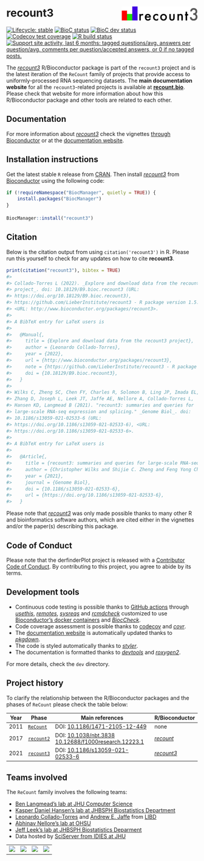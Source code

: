 
<!-- README.md is generated from README.Rmd. Please edit that file -->

# recount3 <img src="man/figures/logo.png" align="right" width="200px" >

<!-- badges: start -->

[![Lifecycle:
stable](https://img.shields.io/badge/lifecycle-stable-brightgreen.svg)](https://lifecycle.r-lib.org/articles/stages.html#stable)
[![BioC
status](http://www.bioconductor.org/shields/build/release/bioc/recount3.svg)](https://bioconductor.org/checkResults/release/bioc-LATEST/recount3)
[![BioC dev
status](http://www.bioconductor.org/shields/build/devel/bioc/recount3.svg)](https://bioconductor.org/checkResults/devel/bioc-LATEST/recount3)
[![Codecov test
coverage](https://codecov.io/gh/LieberInstitute/recount3/branch/master/graph/badge.svg)](https://codecov.io/gh/LieberInstitute/recount3?branch=master)
[![R build
status](https://github.com/LieberInstitute/recount3/workflows/R-CMD-check-bioc/badge.svg)](https://github.com/LieberInstitute/recount3/actions)
[![Support site activity, last 6 months: tagged questions/avg. answers
per question/avg. comments per question/accepted answers, or 0 if no
tagged
posts.](http://www.bioconductor.org/shields/posts/recount3.svg)](https://support.bioconductor.org/t/recount3/)
<!-- badges: end -->

The *[recount3](https://bioconductor.org/packages/3.15/recount3)*
R/Bioconductor package is part of the `recount3` project and is the
latest iteration of the `ReCount` family of projects that provide access
to uniformly-processed RNA sequencing datasets. The **main documentation
website** for all the `recount3`-related projects is available at
[**recount.bio**](https://LieberInstitute.github.io/recount3-docs).
Please check that website for more information about how this
R/Bioconductor package and other tools are related to each other.

## Documentation

For more information about
*[recount3](https://bioconductor.org/packages/3.15/recount3)* check the
vignettes [through
Bioconductor](http://bioconductor.org/packages/recount3) or at the
[documentation website](http://lieberinstitute.github.io/recount3).

## Installation instructions

Get the latest stable `R` release from
[CRAN](http://cran.r-project.org/). Then install
*[recount3](https://bioconductor.org/packages/3.15/recount3)* from
[Bioconductor](http://bioconductor.org/) using the following code:

``` r
if (!requireNamespace("BiocManager", quietly = TRUE)) {
    install.packages("BiocManager")
}

BiocManager::install("recount3")
```

## Citation

Below is the citation output from using `citation('recount3')` in R.
Please run this yourself to check for any updates on how to cite
**recount3**.

``` r
print(citation("recount3"), bibtex = TRUE)
#> 
#> Collado-Torres L (2022). _Explore and download data from the recount3
#> project_. doi: 10.18129/B9.bioc.recount3 (URL:
#> https://doi.org/10.18129/B9.bioc.recount3),
#> https://github.com/LieberInstitute/recount3 - R package version 1.5.1,
#> <URL: http://www.bioconductor.org/packages/recount3>.
#> 
#> A BibTeX entry for LaTeX users is
#> 
#>   @Manual{,
#>     title = {Explore and download data from the recount3 project},
#>     author = {Leonardo Collado-Torres},
#>     year = {2022},
#>     url = {http://www.bioconductor.org/packages/recount3},
#>     note = {https://github.com/LieberInstitute/recount3 - R package version 1.5.1},
#>     doi = {10.18129/B9.bioc.recount3},
#>   }
#> 
#> Wilks C, Zheng SC, Chen FY, Charles R, Solomon B, Ling JP, Imada EL,
#> Zhang D, Joseph L, Leek JT, Jaffe AE, Nellore A, Collado-Torres L,
#> Hansen KD, Langmead B (2021). "recount3: summaries and queries for
#> large-scale RNA-seq expression and splicing." _Genome Biol_. doi:
#> 10.1186/s13059-021-02533-6 (URL:
#> https://doi.org/10.1186/s13059-021-02533-6), <URL:
#> https://doi.org/10.1186/s13059-021-02533-6>.
#> 
#> A BibTeX entry for LaTeX users is
#> 
#>   @Article{,
#>     title = {recount3: summaries and queries for large-scale RNA-seq expression and splicing},
#>     author = {Christopher Wilks and Shijie C. Zheng and Feng Yong Chen and Rone Charles and Brad Solomon and Jonathan P. Ling and Eddie Luidy Imada and David Zhang and Lance Joseph and Jeffrey T. Leek and Andrew E. Jaffe and Abhinav Nellore and Leonardo Collado-Torres and Kasper D. Hansen and Ben Langmead},
#>     year = {2021},
#>     journal = {Genome Biol},
#>     doi = {10.1186/s13059-021-02533-6},
#>     url = {https://doi.org/10.1186/s13059-021-02533-6},
#>   }
```

Please note that
*[recount3](https://bioconductor.org/packages/3.15/recount3)* was only
made possible thanks to many other R and bioinformatics software
authors, which are cited either in the vignettes and/or the paper(s)
describing this package.

## Code of Conduct

Please note that the derfinderPlot project is released with a
[Contributor Code of
Conduct](https://contributor-covenant.org/version/2/0/CODE_OF_CONDUCT.html).
By contributing to this project, you agree to abide by its terms.

## Development tools

-   Continuous code testing is possible thanks to [GitHub
    actions](https://www.tidyverse.org/blog/2020/04/usethis-1-6-0/)
    through *[usethis](https://CRAN.R-project.org/package=usethis)*,
    *[remotes](https://CRAN.R-project.org/package=remotes)*,
    *[sysreqs](https://github.com/r-hub/sysreqs)* and
    *[rcmdcheck](https://CRAN.R-project.org/package=rcmdcheck)*
    customized to use [Bioconductor’s docker
    containers](https://www.bioconductor.org/help/docker/) and
    *[BiocCheck](https://bioconductor.org/packages/3.15/BiocCheck)*.
-   Code coverage assessment is possible thanks to
    [codecov](https://codecov.io/gh) and
    *[covr](https://CRAN.R-project.org/package=covr)*.
-   The [documentation
    website](http://lieberinstitute.github.io/recount3) is automatically
    updated thanks to
    *[pkgdown](https://CRAN.R-project.org/package=pkgdown)*.
-   The code is styled automatically thanks to
    *[styler](https://CRAN.R-project.org/package=styler)*.
-   The documentation is formatted thanks to
    *[devtools](https://CRAN.R-project.org/package=devtools)* and
    *[roxygen2](https://CRAN.R-project.org/package=roxygen2)*.

For more details, check the `dev` directory.

## Project history

To clarify the relationship between the R/Bioconductor packages and the
phases of `ReCount` please check the table below:

| Year | Phase                                                         | Main references                                                                                                                            | R/Bioconductor                                                |
|------|---------------------------------------------------------------|--------------------------------------------------------------------------------------------------------------------------------------------|---------------------------------------------------------------|
| 2011 | [`ReCount`](http://bowtie-bio.sourceforge.net/recount/)       | DOI: [10.1186/1471-2105-12-449](https://doi.org/10.1186/1471-2105-12-449)                                                                  | none                                                          |
| 2017 | [`recount2`](https://jhubiostatistics.shinyapps.io/recount/)  | DOI: [10.1038/nbt.3838](https://doi.org/10.1038/nbt.3838) [10.12688/f1000research.12223.1](https://doi.org/10.12688/f1000research.12223.1) | *[recount](https://bioconductor.org/packages/3.15/recount)*   |
| 2021 | [`recount3`](https://LieberInstitute.github.io/recount3-docs) | DOI: [10.1186/s13059-021-02533-6](https://doi.org/10.1186/s13059-021-02533-6)                                                              | *[recount3](https://bioconductor.org/packages/3.15/recount3)* |

## Teams involved

The `ReCount` family involves the following teams:

-   [Ben Langmead’s lab at JHU Computer
    Science](http://www.langmead-lab.org/)
-   [Kasper Daniel Hansen’s lab at JHBSPH Biostatistics
    Department](https://www.hansenlab.org/)
-   [Leonardo Collado-Torres](http://lcolladotor.github.io/) and
    [Andrew E. Jaffe](http://aejaffe.com/) from
    [LIBD](https://www.libd.org/)
-   [Abhinav Nellore’s lab at OHSU](http://nellore.bio/)
-   [Jeff Leek’s lab at JHBSPH Biostatistics
    Deparment](http://jtleek.com/)
-   Data hosted by [SciServer from IDIES at
    JHU](https://www.sciserver.org/)

|                                                                                                                                                                               |                                                                                                              |                                                                                                                                                                         |                                                                                                                                                   |
|-------------------------------------------------------------------------------------------------------------------------------------------------------------------------------|--------------------------------------------------------------------------------------------------------------|-------------------------------------------------------------------------------------------------------------------------------------------------------------------------|---------------------------------------------------------------------------------------------------------------------------------------------------|
| <a href="http://www.langmead-lab.org/"><img src="http://www.langmead-lab.org/wp-content/uploads/2014/01/Screen-Shot-2014-02-02-at-5.20.13-PM-1024x199.png" width="250px"></a> | <a href="https://www.libd.org/"><img src="http://lcolladotor.github.io/img/LIBD_logo.jpg" width="250px"></a> | <a href="http://nellore.bio/"><img src="https://seekvectorlogo.net/wp-content/uploads/2018/08/oregon-health-science-university-ohsu-vector-logo.png" width="250px"></a> | <a href="https://www.sciserver.org/"><img src="https://skyserver.sdss.org/dr14/en/images/sciserver_logo_inverted_vertical.png" width="250px"></a> |

<script type='text/javascript' id='clustrmaps' src='//cdn.clustrmaps.com/map_v2.js?cl=ffffff&w=300&t=n&d=4xd7F6p1BfdRypx-yEodrXiKhC0xvF0bJJywqR8rMKQ'></script>
<!-- Global site tag (gtag.js) - Google Analytics -->
<script async src="https://www.googletagmanager.com/gtag/js?id=UA-163623894-1"></script>
<script>
  window.dataLayer = window.dataLayer || [];
  function gtag(){dataLayer.push(arguments);}
  gtag('js', new Date());

  gtag('config', 'UA-163623894-1');
</script>
